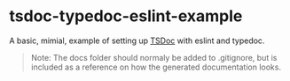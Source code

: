 # tsdoc-typedoc-eslint-example

A basic, mimial, example of setting up [TSDoc](https://tsdoc.org/) with eslint and typedoc.

> Note: The docs folder should normaly be added to .gitignore, but is included as a reference on how the generated documentation looks.
